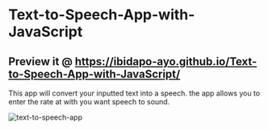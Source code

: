 # Text-to-Speech-App-with-JavaScript
## Preview it @ https://ibidapo-ayo.github.io/Text-to-Speech-App-with-JavaScript/
This app will convert your inputted text into a speech. the app allows you to enter the rate at with you want speech to sound.

![text-to-speech-app](https://user-images.githubusercontent.com/49324541/192108227-ae1cdba1-ca91-43a6-a641-99d48bd67977.PNG)
